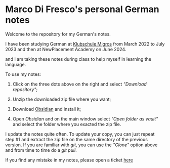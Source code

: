 # Marco Di Fresco's personal German notes
Welcome to the repository for my German's notes.

I have been studying German at [Klubschule Migros](https://www.klubschule.ch/) from March 2022 to July 2023 and then at NewPlacement Academy on June 2024.


and I am taking these notes during class to help myself in learning the language.

To use my notes:

1. Click on the three dots above on the right and select *"Download repository"*;

2. Unzip the downloaded zip file where you want;

3. Download [Obsidian](https://obsidian.md/) and install it;

4. Open *Obsidian* and on the main window select *"Open folder as vault"* and select the folder where you exacted the zip file.

I update the notes quite often. To update your copy, you can just repeat step #1 and extract the zip file on the same directory of the previous version. If you are familiar with *git*, you can use the *"Clone"* option above and from time to time do a *git pull*.

If you find any mistake in my notes, please open a ticket [here](https://github.com/marcodifresco/german-notes/issues)
